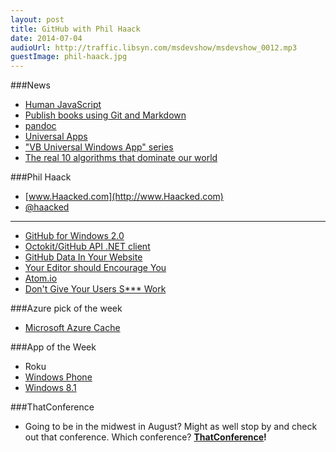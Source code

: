 ```yaml
---
layout: post
title: GitHub with Phil Haack
date: 2014-07-04
audioUrl: http://traffic.libsyn.com/msdevshow/msdevshow_0012.mp3
guestImage: phil-haack.jpg
---
```



###News 
 - [Human JavaScript](http://read.humanjavascript.com/)
  -   [Publish books using Git and Markdown](https://www.gitbook.io/)
 - [pandoc](http://johnmacfarlane.net/pandoc/)
 - [Universal Apps](http://www.neowin.net/news/universal-apps-what-are-they-and-how-are-they-good-for-developers)
  - ["VB Universal Windows App" series](http://channel9.msdn.com/coding4fun/blog/VB-Universal-Windows-App-series)
 - [The real 10 algorithms that dominate our world](https://medium.com/@_marcos_otero/the-real-10-algorithms-that-dominate-our-world-e95fa9f16c04)

###Phil Haack 
 -   [www.Haacked.com](http://www.Haacked.com)
 -   [@haacked](https://twitter.com/haacked)
   
----------

 - [GitHub for Windows 2.0](http://haacked.com/archive/2014/06/09/ghfw-2/)
 - [Octokit/GitHub API .NET client](https://github.com/octokit/octokit.net)
 - [GitHub Data In Your Website](http://haacked.com/archive/2014/05/10/github-pages-tricks/)
 - [Your Editor should Encourage You](http://haacked.com/archive/2014/06/20/encourage-vs/)
 - [Atom.io](atom.io)
 - [Don't Give Your Users S\*\*\* Work](http://zachholman.com/posts/shit-work/)

###Azure pick of the week
 - [Microsoft Azure Cache](http://azure.microsoft.com/en-us/services/cache/)

###App of the Week
 - Roku
  - [Windows Phone](http://www.windowsphone.com/s?appId=9fdb2473-403d-434e-93ca-6c8c7225ef73)
  -   [Windows 8.1](http://apps.microsoft.com/webpdp/app/0d8ad6f8-6c08-4024-b9a9-7a1f2766dfcd)

###ThatConference
 - Going to be in the midwest in August? Might as well stop by and check out that conference. Which conference? **[ThatConference](http://ThatConference.com)!**
